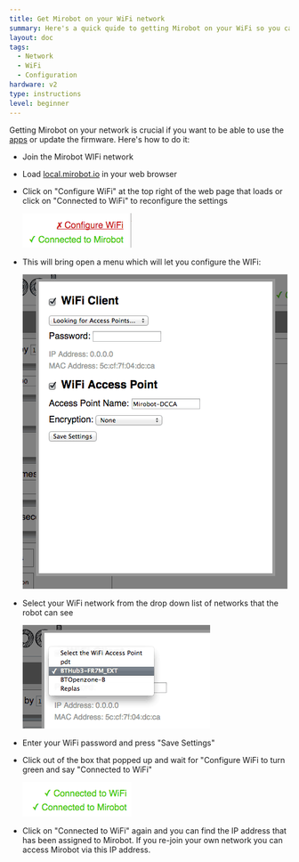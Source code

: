 ```yaml
---
title: Get Mirobot on your WiFi network
summary: Here's a quick quide to getting Mirobot on your WiFi so you can use the apps
layout: doc
tags:
  - Network
  - WiFi
  - Configuration
hardware: v2
type: instructions
level: beginner
---
```


Getting Mirobot on your network is crucial if you want to be able to use the [apps](http://apps.mirobot.io) or update the firmware. Here's how to do it:

 - Join the Mirobot WIFi network
 - Load [local.mirobot.io](http://local.mirobot.io) in your web browser
 - Click on "Configure WiFi" at the top right of the web page that loads or click on "Connected to WiFi" to reconfigure the settings
 
   ![](/assets/docs/get-mirobot-on-the-network/configure.png)
 - This will bring open a menu which will let you configure the WIFi:
 
   ![](/assets/docs/get-mirobot-on-the-network/network.png)
   
 - Select your WiFi network from the drop down list of networks that the robot can see
 
   ![](/assets/docs/get-mirobot-on-the-network/networks.png)
   
 - Enter your WiFi password and press "Save Settings"
 - Click out of the box that popped up and wait for "Configure WiFi to turn green and say "Connected to WiFi"
 
   ![](/assets/docs/get-mirobot-on-the-network/connected.png)
   
 - Click on "Connected to WiFi" again and you can find the IP address that has been assigned to Mirobot. If you re-join your own network you can access Mirobot via this IP address.